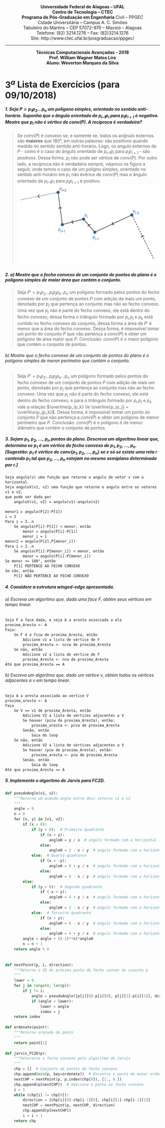 <center><b>Universidade Federal de Alagoas – UFAL </b></center>
<center><b>Centro de Tecnologia – CTEC </b></center>
<center><b>Programa de Pós-Graduação em Engenharia </b>Civil –  PPGEC</center>
<center>Cidade Universitária – Campus A. C. Simões </center>
<center>Tabuleiro do Martins – CEP 57072-970 – Maceió –  Alagoas</center>
<center>Telefone: (82) 3214.1276 – Fax: (82)3214.1276 </center>
<center>Site: http://www.ctec.ufal.br/posgraduacao/ppgec/ </center>

*******

<center><b>Técnicas Computacionais Avançadas - 2018</b></center>
<center><b>Prof. William Wagner Matos Lira</b></center>
<center><b>Aluno: Weverton Marques da Silva</b></center>


# $3^a$ Lista de Exercícios (para 09/10/2018)

##### 1. Seja $P = p_1 p_2...p_n$ um polígono simples, orientado no sentido anti-horário. Suponha que o ângulo orientado de $p_{i–1}p_i$ para $p_ip_{i+1}$ é negativo. Mostre que $p_i$ não é vértice de $conv(P)$.  A recíproca é verdadeira?

> Se $conv(P)$ é convexo se, e somente se, todos os anĝnulo externos são **maiores** que 180°, em outras palavras: são positivos quando medido no sentido sentido anti-horário. Logo, os angulo externos de $P$ - como é o caso do ângulo orientado de $p_{i–1}p_i$ para $p_ip_{i+1}$ - são positivos. Dessa forma, $p_i$ não pode ser vértice de $conv(P)$. Por outro lado, a recíproca não é verdadeira sempre, vejamos na figura a seguir, onde temos o caso de um polígno simples, orientado no sentido anti-horário em $p_1$ não évérice de $conv(P)$ mas o ângulo orientado de $p_{i–1}p_i$ para $p_ip_{i+1}$ é positivo.
> ![](questao_1.png)

##### 2. a) Mostre que o fecho convexo de um conjunto de pontos do plano é o polígono simples de maior área que contém o conjunto.

> Seja $P' = p_1p_2...p_ip_jp_k..p_n$ um polígono formado pelos pontos do fecho convexo de um conjunto de pontos $P$ com adição de mais um ponto, denotado por $p_j$ que pertença ao conjunto mas não ao fecho convexo. Uma vez que $p_j$ não é parte do fecho convexo, ele está dentro do fecho convexo, dessa forma o triângulo formado por $p_i$,$p_j$ e $p_k$ está contido no fecho convexo do conjunto, dessa forma a área de $P'$ é menor que a área do fecho convexo. Dessa forma, é impossível tomar um ponto do conjunto $P$ que não pertença a $conv(P)$ e obter um polígono de área maior que $P$. Conclusão: $conv(P)$ é o maior polígono que contém o conjunto de pontos.

###### b) Mostre que o fecho convexo de um conjunto de pontos do plano é o polígono simples de menor perímetro que contém o conjunto.

> Seja $P' = p_1p_2...p_ip_jp_k...p_n$ um polígono formado pelos pontos do fecho convexo de um conjunto de pontos $P$ com adição de mais um ponto, denotado por $p_j$ que pertença ao conjunto mas não ao fecho convexo. Uma vez que $p_j$ não é parte do fecho convexo, ele está dentro do fecho convexo, e para o triângulo formado por $p_i$,$p_j$ e $p_k$ vale a relação $\overline{p_ip_k} \le \overline{p_ip_j} + \overline{p_jp_k}$. Dessa forma, é impossível tomar um ponto do conjunto $P$ que não pertença a $conv(P)$ e obter um polígono de menor perímetro que $P$. Conclusão: $conv(P)$ é o polígono é de menor diâmetro que contém o conjunto de pontos.

##### 3. Sejam $p_1$, $p_2$, ..., $p_n$ pontos do plano. Descreva um algoritmo linear que, determina se $p_1$ é um vértice do fecho convexo de ${p_1, p_2, ..., p_n}$. [Sugestão: $p_1$ é vértice de $conv\{p_1, p_2, ..., p_n\}$ se e só se existe uma reta $r$ contendo $p_1$ tal que $p_2, ..., p_n$ estejam no mesmo semiplano determinado por $r$.]

```
Seja angulo(v) uma função que retorne o angulo de vetor v com a horizontal.
Seja anguloV(v1, v2) uma função que retorne o angulo entre os vetores v1 e v2, 
que pode ser dada por
    anguloV(v1, v2) = angulo(v1)-angulo(v2)

menor1 = angulo(P[2]-P[1])
i = 2
Para i = 3..n
    Se angulo(P[i]-P[1]) < menor, então
        menor = angulo(P[i]-P[1])
        menor_i = i
menor2 = angulo(P[2],P[menor_i])
Para i = 2..n
    Se angulo(P[i]-P[menor_i]) < menor, então
        menor = angulo(P[i]-P[menor_i])
Se menor <= 180°, então
    P[1] PERTENCE AO FECHO CONVEXO
Se não, então
    P[1] NÃO PERTENCE AO FECHO CONVEXO
```

##### 4. Considere a estrutura *winged-edge* apresentada.
###### a) Escreva um algoritmo que, dada uma face $F$, obtém seus vértices em tempo linear.

```
Seja F a face dada, e seja A a aresta associada a ela
proxima_Aresta <- A
Faça:
    Se F é a fccw de proxima_Aresta, então
        Adicione v1 a lista de vértice de F
        proxima_Aresta <- nccw de proxima_Aresta
    Se não, então
        Adicione v2 a lista de vértice de F
        proxima_Aresta <- ncw de proxima_Aresta
Até que proxima_Aresta == A
```

###### b) Escreva um algoritmo que, dado um vértice $v$, obtém todos os vértices adjacentes a $v$ em tempo linear.

```
Seja A a aresta associada ao vertice V
proxima_aresta <- A
Faça
    Se V == v1 de proxima_Aresta, então
        Adicione V2 a lista de vértices adjacentes a V
        Se houver (pccw de proxima_Aresta), então:
            proxima_aresta <- pccw de proxima_Aresta
        Senão, então
            Saia do loop
    Se não, então
        Adicione V2 a lista de vértices adjacentes a V
        Se houver (pcw de proxima_Aresta), então:
            proxima_aresta <- pcw de proxima_Aresta
        Senão, então
            Saia do loop
Até que proxima_Aresta == A
```

##### 5. Implemente o algoritmo de Jarvis para *FC2D*.

```python
def pseudoAngle(v1, v2):
    """Rerorna um pseudo-angle entre dois vetores v1 e v2
    """
    angle = 0
    n = 0
    for [x, y] in [v1, v2]:
        if (x > 0):
            if (y > 0):  # Primeiro quadrante
                if (x > y):
                    angleH = y / x  # angulo formado com a horizontal
                else:
                    angleH = 2 - x / y  # angulo formado com a horizontal
            else:  # Quarto quadrante
                if (x > -y):
                    angleH = 8 + y / x  # angulo formado com a horizontal
                else:
                    angleH = 6 - x / y  # angulo formado com a horizontal
        else:
            if (y > 0):  # Segundo quadrante
                if (-x > y):
                    angleH = 4 + y / x  # angulo formado com a horizontal
                else:
                    angleH = 2 - x / y  # angulo formado com a horizontal
            else:  # Terceiro quadrante
                if (x > y):
                    angleH = 6 - x / y  # angulo formado com a horizontal
                else:
                    angleH = 4 + y / x  # angulo formado com a horizontal
        angle = angle + ((-1)**n)*angleH
        n = n + 1
    return angle % 8


def nextPoint(p, i, direction):
    """Retorna o ID do próximo ponto do fecho convex do conunto p
    """
    lower = 8
    for j in range(0, len(p)):
        if j != i:
            angle = pseudoAngle([p[j][0]-p[i][0], p[j][1]-p[i][1]], direction)
            if (angle < lower):
                lower = angle
                index = j
    return index

def ordenate(point):
    """Retorna orenada do ponto
    """
    return point[1]

def jarvis_FC2D(p):
    """Determina o fecho convexo pelo algoritmo de Jarvis
    """
    chp = []  # Conjunto de pontos do fecho convexo
    chp.append(min(p, key=ordenate))  # Encontra o ponto de menor ordenada
    nextCHP = nextPoint(p, p.index(chp[0]), [1., 0.])
    chp.append(p[nextCHP])  # Adiciona o ponto ao fecho convexo
    i = 1
    while (chp[i] != chp[0]):
        direction = [chp[i][0]-chp[i-1][0], chp[i][1]-chp[i-1][1]]
        nextCHP = nextPoint(p, nextCHP, direction)
        chp.append(p[nextCHP])
        i = i + 1
    return chp
```
 